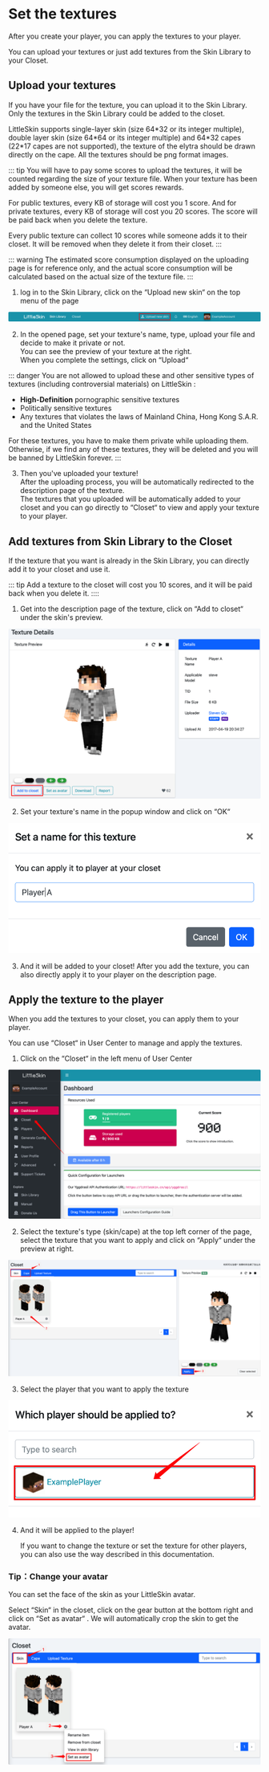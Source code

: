# Set the textures

After you create your player, you can apply the textures to your player.

You can upload your textures or just add textures from the Skin Library to your Closet.

## Upload your textures

If you have your file for the texture, you can upload it to the Skin Library. Only the textures in the Skin Library could be added to the closet.

LittleSkin supports single-layer skin (size 64\*32 or its integer multiple), double layer skin (size 64\*64 or its integer multiple) and 64\*32 capes (22\*17 capes are not supported), the texture of the elytra should be drawn directly on the cape. All the textures should be png format images.

::: tip
You will have to pay some scores to upload the textures, it will be counted regarding the size of your texture file. When your texture has been added by someone else, you will get scores rewards.

For public textures, every KB of storage will cost you 1 score. And for private textures, every KB of storage will cost you 20 scores. The score will be paid back when you delete the texture.

Every public texture can collect 10 scores while someone adds it to their closet. It will be removed when they delete it from their closet. 
:::

::: warning
The estimated score consumption displayed on the uploading page is for reference only, and the actual score consumption will be calculated based on the actual size of the texture file.
:::

1. log in to the Skin Library, click on the “Upload new skin“ on the top menu of the page

![open-page](./assets/textures/open-upload-page.png)

2. In the opened page, set your texture's name, type, upload your file and decide to make it private or not.   
You can see the preview of your texture at the right.   
When you complete the settings, click on “Upload“ 

::: danger
You are not allowed to upload these and other sensitive types of textures (including controversial materials) on LittleSkin :

- **High-Definition** pornographic sensitive textures
- Politically sensitive textures
- Any textures that violates the laws of Mainland China, Hong Kong S.A.R. and the United States

For these textures, you have to make them private while uploading them. Otherwise, if we find any of these textures, they will be deleted and you will be banned by LittleSkin forever.
:::

3. Then you've uploaded your texture!   
After the uploading process, you will be automatically redirected to the description page of the texture.   
The textures that you uploaded will be automatically added to your closet and you can go directly to “Closet“ to view and apply your texture to your player.

## Add textures from Skin Library to the Closet
If the texture that you want is already in the Skin Library, you can directly add it to your closet and use it.

::: tip
Add a texture to the closet will cost you 10 scores, and it will be paid back when you delete it.
::::

1. Get into the description page of the texture, click on “Add to closet“ under the skin's preview.

![add-to-closet](./assets/textures/add-to-closet.png)

2. Set your texture's name in the popup window and click on “OK“ 

![set-textures-name](./assets/textures/set-textures-name.png)

3. And it will be added to your closet!
After you add the texture, you can also directly apply it to your player on the description page.

## Apply the texture to the player
When you add the textures to your closet, you can apply them to your player.

You can use “Closet“ in User Center to manage and apply the textures.

1. Click on the “Closet“ in the left menu of User Center

![open-closet-page](./assets/textures/open-closet-page.png)

2. Select the texture's type (skin/cape) at the top left corner of the page, select the texture that you want to apply and click on “Apply“ under the preview at right.

![choose-textures](./assets/textures/choose-textures.png)

3. Select the player that you want to apply the texture

![choose-player](./assets/textures/choose-player.png)

4. And it will be applied to the player!

    If you want to change the texture or set the texture for other players, you can also use the way described in this documentation.

### Tip：Change your avatar

You can set the face of the skin as your LittleSkin avatar.

Select “Skin“ in the closet, click on the gear button at the bottom right and click on “Set as avatar“ . We will automatically crop the skin to get the avatar.

![set-avatar](./assets/textures/set-avatar.png)